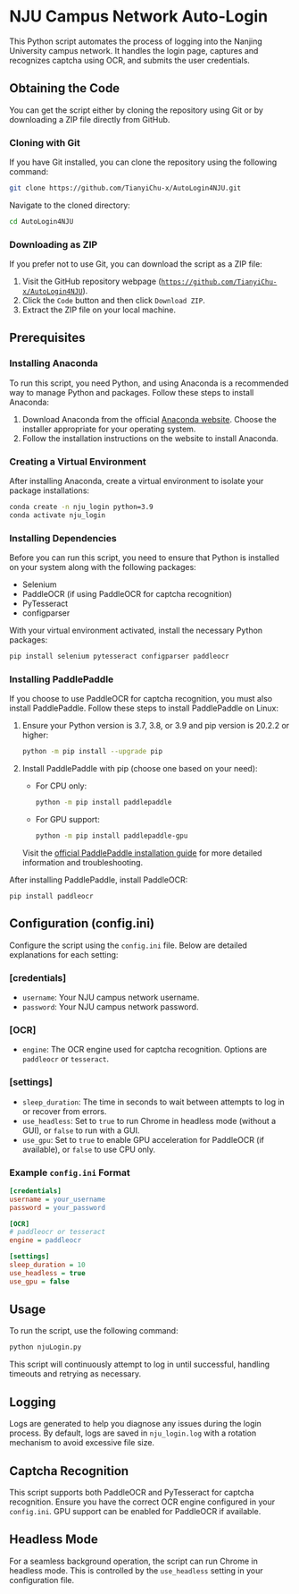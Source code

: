 # NJU Campus Network Auto-Login

This Python script automates the process of logging into the Nanjing University campus network. It handles the login page, captures and recognizes captcha using OCR, and submits the user credentials.

## Obtaining the Code

You can get the script either by cloning the repository using Git or by downloading a ZIP file directly from GitHub.

### Cloning with Git

If you have Git installed, you can clone the repository using the following command:

```bash
git clone https://github.com/TianyiChu-x/AutoLogin4NJU.git
```

Navigate to the cloned directory:

```bash
cd AutoLogin4NJU
```

### Downloading as ZIP

If you prefer not to use Git, you can download the script as a ZIP file:

1. Visit the GitHub repository webpage ([`https://github.com/TianyiChu-x/AutoLogin4NJU`](https://github.com/TianyiChu-x/AutoLogin4NJU)).
2. Click the `Code` button and then click `Download ZIP`.
3. Extract the ZIP file on your local machine.

## Prerequisites

### Installing Anaconda

To run this script, you need Python, and using Anaconda is a recommended way to manage Python and packages. Follow these steps to install Anaconda:

1. Download Anaconda from the official [Anaconda website](https://www.anaconda.com/download/success). Choose the installer appropriate for your operating system.
2. Follow the installation instructions on the website to install Anaconda.

### Creating a Virtual Environment

After installing Anaconda, create a virtual environment to isolate your package installations:

```bash
conda create -n nju_login python=3.9
conda activate nju_login
```

### Installing Dependencies

Before you can run this script, you need to ensure that Python is installed on your system along with the following packages:
- Selenium
- PaddleOCR (if using PaddleOCR for captcha recognition)
- PyTesseract
- configparser

With your virtual environment activated, install the necessary Python packages:

```bash
pip install selenium pytesseract configparser paddleocr
```

### Installing PaddlePaddle

If you choose to use PaddleOCR for captcha recognition, you must also install PaddlePaddle. Follow these steps to install PaddlePaddle on Linux:

1. Ensure your Python version is 3.7, 3.8, or 3.9 and pip version is 20.2.2 or higher:
   ```bash
   python -m pip install --upgrade pip
   ```
2. Install PaddlePaddle with pip (choose one based on your need):
   - For CPU only:
     ```bash
     python -m pip install paddlepaddle
     ```
   - For GPU support:
     ```bash
     python -m pip install paddlepaddle-gpu
     ```

   Visit the [official PaddlePaddle installation guide](https://www.paddlepaddle.org.cn/install/quick?docurl=/documentation/docs/zh/install/pip/linux-pip.html) for more detailed information and troubleshooting.

After installing PaddlePaddle, install PaddleOCR:
```
pip install paddleocr
```

## Configuration (config.ini)

Configure the script using the `config.ini` file. Below are detailed explanations for each setting:

### [credentials]
- `username`: Your NJU campus network username.
- `password`: Your NJU campus network password.

### [OCR]
- `engine`: The OCR engine used for captcha recognition. Options are `paddleocr` or `tesseract`.

### [settings]
- `sleep_duration`: The time in seconds to wait between attempts to log in or recover from errors.
- `use_headless`: Set to `true` to run Chrome in headless mode (without a GUI), or `false` to run with a GUI.
- `use_gpu`: Set to `true` to enable GPU acceleration for PaddleOCR (if available), or `false` to use CPU only.

### Example `config.ini` Format

```ini
[credentials]
username = your_username
password = your_password

[OCR]
# paddleocr or tesseract
engine = paddleocr

[settings]
sleep_duration = 10
use_headless = true
use_gpu = false
```

## Usage

To run the script, use the following command:

```bash
python njuLogin.py
```

This script will continuously attempt to log in until successful, handling timeouts and retrying as necessary.

## Logging

Logs are generated to help you diagnose any issues during the login process. By default, logs are saved in `nju_login.log` with a rotation mechanism to avoid excessive file size.

## Captcha Recognition

This script supports both PaddleOCR and PyTesseract for captcha recognition. Ensure you have the correct OCR engine configured in your `config.ini`. GPU support can be enabled for PaddleOCR if available.

## Headless Mode

For a seamless background operation, the script can run Chrome in headless mode. This is controlled by the `use_headless` setting in your configuration file.